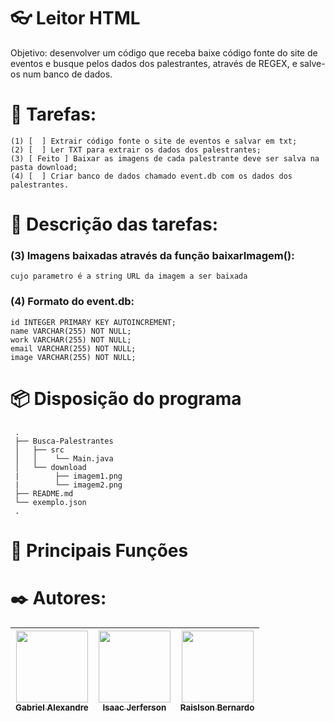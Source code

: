 # 👓 Leitor HTML
Objetivo: desenvolver um código que receba baixe código fonte do site de eventos e busque pelos dados dos palestrantes, através de REGEX, e salve-os num banco de dados.



# 📜 Tarefas:
    (1) [  ] Extrair código fonte o site de eventos e salvar em txt;
    (2) [  ] Ler TXT para extrair os dados dos palestrantes;
    (3) [ Feito ] Baixar as imagens de cada palestrante deve ser salva na pasta download;
    (4) [  ] Criar banco de dados chamado event.db com os dados dos palestrantes.

# 📘 Descrição das tarefas:
### (3) Imagens baixadas através da função baixarImagem():
    cujo parametro é a string URL da imagem a ser baixada
### (4) Formato do event.db:
    id INTEGER PRIMARY KEY AUTOINCREMENT;
    name VARCHAR(255) NOT NULL;
    work VARCHAR(255) NOT NULL;
    email VARCHAR(255) NOT NULL;
    image VARCHAR(255) NOT NULL;

# 📦 Disposição do programa
     .
     ├── Busca-Palestrantes
     │   ├── src
     │   │    └── Main.java
     │   └── download
     |        ├── imagem1.png 
     |        └── imagem2.png    
     ├── README.md
     └── exemplo.json
     .

# 🔧 Principais Funções



# ✒️ Autores: 
| [<img src="https://avatars.githubusercontent.com/u/99749672?v=4" width=115><br><sub>Gabriel Alexandre</sub>](https://https://github.com/aieFaria) |  [<img src="https://lh3.googleusercontent.com/a-/ALV-UjUSbAUZs8fIDLpE2IxgftQvn59uYcg5JtGjnglwGdLloMGgyXM=s50-c-k-no" width=115><br><sub>Isaac Jerferson</sub>](https://github.com/guilhermeonrails) |  [<img src="https://avatars.githubusercontent.com/u/160502160?v=4" width=115><br><sub>Raislson Bernardo</sub>](https://github.com/alexfelipe) |
| :---: | :---: | :---: |


